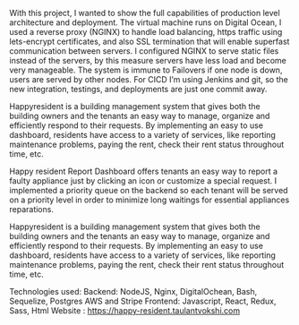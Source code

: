 With this project, I wanted to show the full capabilities of production level architecture and deployment. The virtual machine runs on Digital Ocean, I used a reverse proxy (NGINX) to handle load balancing, https traffic using lets-encrypt certificates, and also SSL termination that will enable superfast communication between servers. I configured NGINX to serve static files instead of the servers, by this measure servers have less load and become very manageable. The system is immune to Failovers if one node is down, users are served by other nodes. For CICD I’m using Jenkins and git, so the new integration, testings, and deployments are just one commit away.

Happyresident is a building management system that gives both the building owners and the tenants an easy way to manage,
organize and efficiently respond to their requests.
By implementing an easy to use dashboard, residents have access to a variety of services,
like reporting maintenance problems, paying the rent, check their rent status throughout time, etc.

Happy resident Report Dashboard offers tenants an easy way to report a faulty appliance just by clicking an icon or customize a special request. I implemented a priority queue on the backend so each tenant will be served on a priority level in order to minimize long waitings for essential appliances reparations.

Happyresident is a building management system that gives both the building owners and the tenants an easy way to manage,
organize and efficiently respond to their requests.
By implementing an easy to use dashboard, residents have access to a variety of services,
like reporting maintenance problems, paying the rent, check their rent status throughout time, etc.

Technologies used:
Backend: NodeJS, Nginx, DigitalOchean, Bash, Sequelize, Postgres AWS and Stripe
Frontend: Javascript, React, Redux, Sass, Html
Website : https://happy-resident.taulantvokshi.com
